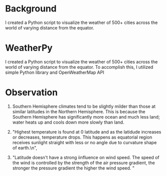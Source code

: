 # Background

I created a Python script to visualize the weather of 500+ cities across the world of varying distance from the equator.

# WeatherPy

I created a Python script to visualize the weather of 500+ cities across the world of varying distance from the equator. To accomplish this, I utilized simple Python library and OpenWeatherMap API


# Observation

1. Southern Hemisphere climates tend to be slightly milder than those at similar latitudes in the Northern Hemisphere. This is because the Southern Hemisphere has significantly more ocean and much less land; water heats up and cools down more slowly than land.

2. "Highest temperature is found at 0 latitude and as the latidude increases or decreases, temperature drops. This happens as equatorial region receives sunlight straight with less or no angle due to curvature shape of earth.\n",

3. "Latitude doesn't have a strong iinfluence on wind speed. The speed of the wind is controlled by the strength of the air pressure gradient, the stronger the pressure gradient the higher the wind speed. "


